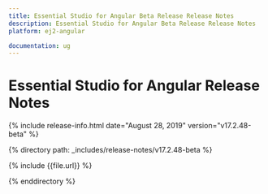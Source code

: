 ```yaml
---
title: Essential Studio for Angular Beta Release Release Notes  
description: Essential Studio for Angular Beta Release Release Notes  
platform: ej2-angular

documentation: ug
---
```


# Essential Studio for  Angular  Release Notes  

{% include release-info.html date="August 28, 2019"   version="v17.2.48-beta"  %} 

{% directory path: _includes/release-notes/v17.2.48-beta %}

{% include {{file.url}} %}

{% enddirectory %}
